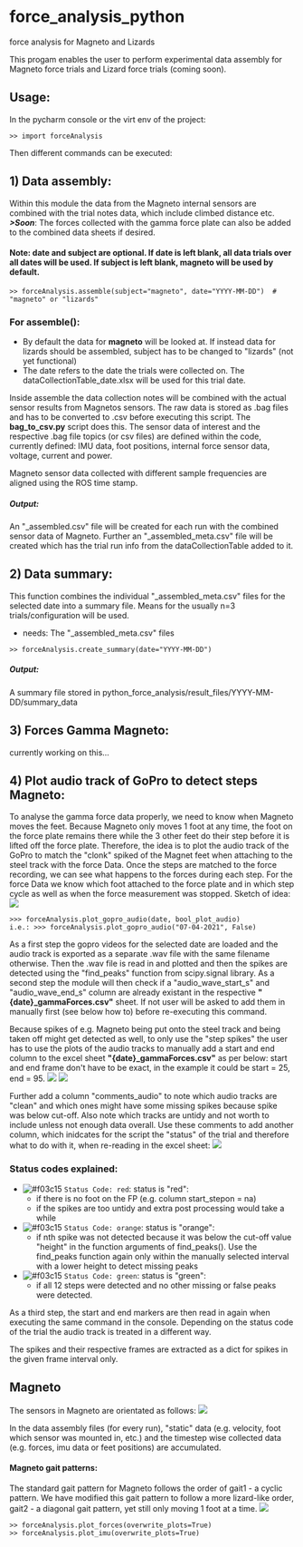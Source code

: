 # force_analysis_python
force analysis for Magneto and Lizards

This progam enables the user to perform experimental data assembly for Magneto force trials and Lizard force trials (coming soon).

## Usage:
In the pycharm console or the virt env of the project:
```
>> import forceAnalysis
```
Then different commands can be executed:
## 1) Data assembly:
Within this module the data from the Magneto internal sensors are combined with the trial notes data, which include climbed distance etc.
***>Soon***: The forces collected with the gamma force plate can also be added to the combined data sheets if desired.

#### Note: date and subject are optional. If date is left blank, all data trials over all dates will be used. If subject is left blank, magneto will be used by default.
```
>> forceAnalysis.assemble(subject="magneto", date="YYYY-MM-DD")  # "magneto" or "lizards"
```
### For assemble(): 
- By default the data for **magneto** will be looked at. If instead data for lizards should be assembled, subject has to be changed to "lizards" (not yet functional) 
- The date refers to the date the trials were collected on. The dataCollectionTable_date.xlsx will be used for this trial date.

Inside assemble the data collection notes will be combined with the actual sensor results from Magnetos sensors.
The raw data is stored as .bag files and has to be converted to .csv before executing this script. The **bag_to_csv.py** script
does this. The sensor data of interest and the respective .bag file topics (or csv files) are defined within the code,
currently defined: IMU data, foot positions, internal force sensor data, voltage, current and power.

Magneto sensor data collected with different sample frequencies are aligned using the ROS time stamp. 

##### Output:
An "_assembled.csv" file will be created for each run with the combined sensor data of Magneto.
Further an "_assembled_meta.csv" file will be created which has the trial run info from the dataCollectionTable added to it.

## 2) Data summary:
This function combines the individual "_assembled_meta.csv" files for the selected date into a summary file. 
Means for the usually n=3 trials/configuration will be used.
- needs: The "_assembled_meta.csv" files

```
>> forceAnalysis.create_summary(date="YYYY-MM-DD") 
```

##### Output:
A summary file stored in python_force_analysis/result_files/YYYY-MM-DD/summary_data

## 3) Forces Gamma Magneto:
currently working on this...

## 4) Plot audio track of GoPro to detect steps Magneto:
To analyse the gamma force data properly, we need to know when Magneto moves the feet. Because Magneto
only moves 1 foot at any time, the foot on the force plate remains there while the 3 other feet do their step
before it is lifted off the force plate. 
Therefore, the idea is to plot the audio track of the GoPro to match the "clonk" spiked of the 
Magnet feet when attaching to the steel track with the force Data. Once the steps are matched to the force recording,
we can see what happens to the forces during each step. For the force Data we know
which foot attached to the force plate and in which step cycle as well as when the force measurement was stopped.
Sketch of idea:
![](assets/audiospikes_forcetrack_overlay_idea.png)


```
>>> forceAnalysis.plot_gopro_audio(date, bool_plot_audio)
i.e.: >>> forceAnalysis.plot_gopro_audio("07-04-2021", False)
```

As a first step the gopro videos for the selected date are loaded and the audio track is exported 
as a separate .wav file with the same filename otherwise.
Then the .wav file is read in and plotted and then the spikes are detected using the "find_peaks" function
from scipy.signal library.
As a second step the module will then check if a "audio_wave_start_s" and "audio_wave_end_s" column are already existant in the respective 
**"{date}_gammaForces.csv"** sheet. If not user will be asked to add them in manually first (see below how to) before re-executing this 
command.

Because spikes of e.g. Magneto being put onto the steel track and being taken off might get detected as well,
to only use the "step spikes" the user has to use the plots of the audio tracks to manually add
a start and end column to the excel sheet **"{date}_gammaForces.csv"** as per below:
start and end frame don't have to be exact, in the example it could be start = 25, end = 95.
![](assets/example_gopro_audio_plot.png)
![](assets/excel_gopro_audio.PNG)

Further add a column "comments_audio" to note which audio tracks are "clean" and which ones might have some 
missing spikes because spike was below cut-off. Also note which tracks are untidy and not worth to include 
unless not enough data overall. Use these comments to add another column, which inidcates for the script the "status" 
of the trial and therefore what to do with it, when re-reading in the excel sheet:
![](assets/excel_gopro_audio_status.PNG)

### Status codes explained:
- ![#f03c15](https://placehold.co/15x15/f03c15/f03c15.png) `Status Code: red`: status is "red":
  - if there is no foot on the FP (e.g. column start_stepon = na)
  - if the spikes are too untidy and extra post processing would take a while
- ![#f03c15](https://placehold.co/15x15/c98300/c98300.png) `Status Code: orange`: status is "orange":
  - if nth spike was not detected because it was below the cut-off value "height" in the function arguments of find_peaks().
  Use the find_peaks function again only within the manually selected interval with a lower height to detect missing peaks 
- ![#f03c15](https://placehold.co/15x15/00c943/00c943.png) `Status Code: green`: status is "green": 
  - if all 12 steps were detected and no other missing or false peaks were detected.

As a third step, the start and end markers are then read in again when executing the same command in the console.
Depending on the status code of the trial the audio track is treated in a different way.

The spikes and their respective frames are extracted as a dict for spikes in the given frame interval only.

## Magneto
The sensors in Magneto are orientated as follows:
![](assets/Magneto_Orientations.jpg)

In the data assembly files (for every run), "static" data (e.g. velocity, foot which sensor was mounted in, etc.) 
and the timestep wise collected data (e.g. forces, imu data or feet positions) are accumulated.

#### Magneto gait patterns:
The standard gait pattern for Magneto follows the order of gait1 - a cyclic pattern.
We have modified this gait pattern to follow a more lizard-like order, gait2 - a diagonal gait pattern, yet still only moving 1 foot at a time.
![](assets/magneto_gaits.PNG)



```
>> forceAnalysis.plot_forces(overwrite_plots=True)
>> forceAnalysis.plot_imu(overwrite_plots=True)
```
